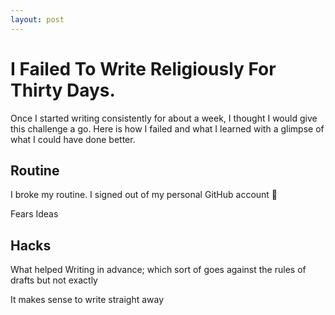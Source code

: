 ```yaml
---
layout: post
---
```


# I Failed To Write Religiously For Thirty Days.

Once I started writing consistently for about a week, I thought I would give this challenge a go. Here is how I failed and what I learned with a glimpse of what I could have done better. 

## Routine
I broke my routine. I signed out of my personal GitHub account 🥺



Fears
Ideas 

## Hacks 
What helped 
Writing in advance; which sort of goes against the rules of drafts but not exactly 

It makes sense to write straight away 

